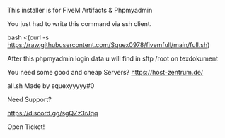 This installer is for FiveM Artifacts & Phpmyadmin

You just had to write this command via ssh client.

bash <(curl -s https://raw.githubusercontent.com/Squex0978/fivemfull/main/full.sh)

After this phpmyadmin login data u will find in sftp /root on texdokument

You need some good and cheap Servers? https://host-zentrum.de/

all.sh Made by squexyyyyy#0

Need Support?

https://discord.gg/sgQZz3rJqq

Open Ticket!
